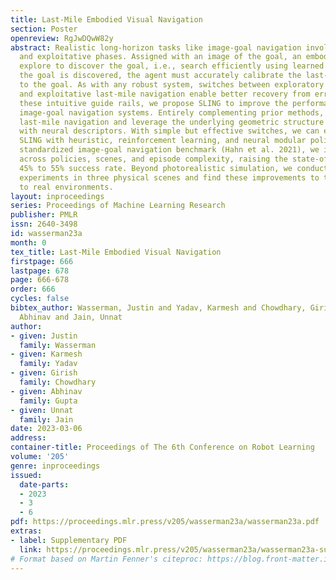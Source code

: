 ```yaml
---
title: Last-Mile Embodied Visual Navigation
section: Poster
openreview: RgJwDQwW82y
abstract: Realistic long-horizon tasks like image-goal navigation involve exploratory
  and exploitative phases. Assigned with an image of the goal, an embodied agent must
  explore to discover the goal, i.e., search efficiently using learned priors. Once
  the goal is discovered, the agent must accurately calibrate the last-mile of navigation
  to the goal. As with any robust system, switches between exploratory goal discovery
  and exploitative last-mile navigation enable better recovery from errors. Following
  these intuitive guide rails, we propose SLING to improve the performance of existing
  image-goal navigation systems. Entirely complementing prior methods, we focus on
  last-mile navigation and leverage the underlying geometric structure of the problem
  with neural descriptors. With simple but effective switches, we can easily connect
  SLING with heuristic, reinforcement learning, and neural modular policies. On a
  standardized image-goal navigation benchmark (Hahn et al. 2021), we improve performance
  across policies, scenes, and episode complexity, raising the state-of-the-art from
  45% to 55% success rate. Beyond photorealistic simulation, we conduct real-robot
  experiments in three physical scenes and find these improvements to transfer well
  to real environments.
layout: inproceedings
series: Proceedings of Machine Learning Research
publisher: PMLR
issn: 2640-3498
id: wasserman23a
month: 0
tex_title: Last-Mile Embodied Visual Navigation
firstpage: 666
lastpage: 678
page: 666-678
order: 666
cycles: false
bibtex_author: Wasserman, Justin and Yadav, Karmesh and Chowdhary, Girish and Gupta,
  Abhinav and Jain, Unnat
author:
- given: Justin
  family: Wasserman
- given: Karmesh
  family: Yadav
- given: Girish
  family: Chowdhary
- given: Abhinav
  family: Gupta
- given: Unnat
  family: Jain
date: 2023-03-06
address:
container-title: Proceedings of The 6th Conference on Robot Learning
volume: '205'
genre: inproceedings
issued:
  date-parts:
  - 2023
  - 3
  - 6
pdf: https://proceedings.mlr.press/v205/wasserman23a/wasserman23a.pdf
extras:
- label: Supplementary PDF
  link: https://proceedings.mlr.press/v205/wasserman23a/wasserman23a-supp.pdf
# Format based on Martin Fenner's citeproc: https://blog.front-matter.io/posts/citeproc-yaml-for-bibliographies/
---
```

